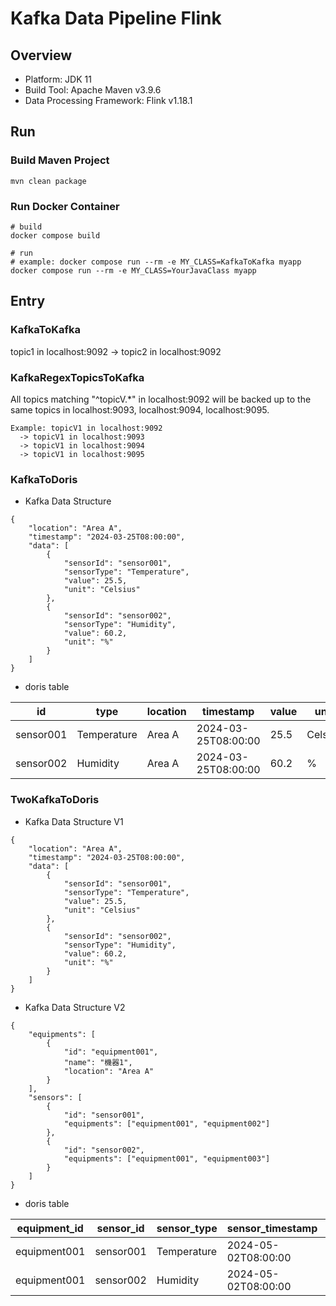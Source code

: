 # Kafka Data Pipeline Flink

## Overview

- Platform: JDK 11
- Build Tool: Apache Maven v3.9.6
- Data Processing Framework: Flink v1.18.1


## Run

### Build Maven Project
```
mvn clean package
```

### Run Docker Container
```
# build
docker compose build

# run
# example: docker compose run --rm -e MY_CLASS=KafkaToKafka myapp
docker compose run --rm -e MY_CLASS=YourJavaClass myapp
```



## Entry

### KafkaToKafka

topic1 in localhost:9092 -> topic2 in localhost:9092  

### KafkaRegexTopicsToKafka

All topics matching "^topicV.*" in localhost:9092 will be backed up to the same topics in localhost:9093, localhost:9094, localhost:9095.  

```
Example: topicV1 in localhost:9092 
  -> topicV1 in localhost:9093
  -> topicV1 in localhost:9094
  -> topicV1 in localhost:9095  
```

### KafkaToDoris

- Kafka Data Structure
```
{
    "location": "Area A",
    "timestamp": "2024-03-25T08:00:00",
    "data": [
        {
            "sensorId": "sensor001",
            "sensorType": "Temperature",
            "value": 25.5,
            "unit": "Celsius"
        },
        {
            "sensorId": "sensor002",
            "sensorType": "Humidity",
            "value": 60.2,
            "unit": "%"
        }
    ]
}
```

- doris table

| id        | type          | location    | timestamp           | value | unit    |  
|-----------|---------------|-------------|---------------------|-------|---------|  
| sensor001 | Temperature   | Area A      | 2024-03-25T08:00:00 | 25.5  | Celsius |  
| sensor002 | Humidity      | Area A      | 2024-03-25T08:00:00 | 60.2  | %       |  


### TwoKafkaToDoris

- Kafka Data Structure V1
```
{
    "location": "Area A",
    "timestamp": "2024-03-25T08:00:00",
    "data": [
        {
            "sensorId": "sensor001",
            "sensorType": "Temperature",
            "value": 25.5,
            "unit": "Celsius"
        },
        {
            "sensorId": "sensor002",
            "sensorType": "Humidity",
            "value": 60.2,
            "unit": "%"
        }
    ]
}
```

- Kafka Data Structure V2
```
{
    "equipments": [
        {
            "id": "equipment001",
            "name": "機器1",
            "location": "Area A"
        }
    ],
    "sensors": [
        {
            "id": "sensor001",
            "equipments": ["equipment001", "equipment002"]
        },
        {
            "id": "sensor002",
            "equipments": ["equipment001", "equipment003"]
        }
    ]
}
```

- doris table

| equipment_id  | sensor_id | sensor_type   | sensor_timestamp      | sensor_value | sensor_unit  |  
|---------------|-----------|---------------|-----------------------|--------------|--------------|  
| equipment001  | sensor001 | Temperature   | 2024-05-02T08:00:00   | 25.5         | Celsius      |  
| equipment001  | sensor002 | Humidity      | 2024-05-02T08:00:00   | 60.2         | %            |  
